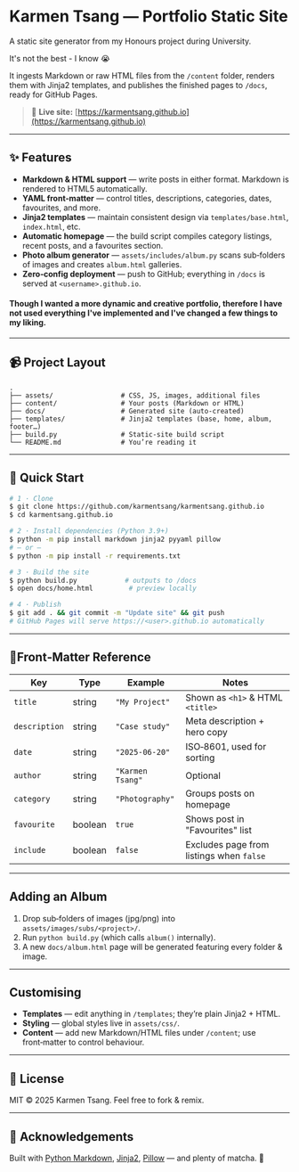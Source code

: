 # Karmen Tsang — Portfolio Static Site

A static site generator from my Honours project during University.

It's not the best - I know 😭 

It ingests Markdown or raw HTML files from the `/content` folder, renders them with Jinja2 templates, and publishes the finished pages to `/docs`, ready for GitHub Pages.

> 💜 **Live site:** [https://karmentsang.github.io](https://karmentsang.github.io)

---

## ✨ Features

- **Markdown & HTML support** — write posts in either format. Markdown is rendered to HTML5 automatically.
- **YAML front‑matter** — control titles, descriptions, categories, dates, favourites, and more.
- **Jinja2 templates** — maintain consistent design via `templates/base.html`, `index.html`, etc.
- **Automatic homepage** — the build script compiles category listings, recent posts, and a favourites section.
- **Photo album generator** — `assets/includes/album.py` scans sub‑folders of images and creates `album.html` galleries.
- **Zero‑config deployment** — push to GitHub; everything in `/docs` is served at `<username>.github.io`.

#### Though I wanted a more dynamic and creative portfolio, therefore I have not used everything I've implemented and I've changed a few things to my liking.

---

## 📹 Project Layout

```
.
├── assets/                 # CSS, JS, images, additional files
├── content/                # Your posts (Markdown or HTML)
├── docs/                   # Generated site (auto‑created)
├── templates/              # Jinja2 templates (base, home, album, footer…)
├── build.py                # Static‑site build script
└── README.md               # You’re reading it
```

---

## 🚀 Quick Start

```bash
# 1 · Clone
$ git clone https://github.com/karmentsang/karmentsang.github.io
$ cd karmentsang.github.io

# 2 · Install dependencies (Python 3.9+)
$ python -m pip install markdown jinja2 pyyaml pillow
# – or –
$ python -m pip install -r requirements.txt

# 3 · Build the site
$ python build.py            # outputs to /docs
$ open docs/home.html         # preview locally

# 4 · Publish
$ git add . && git commit -m "Update site" && git push
# GitHub Pages will serve https://<user>.github.io automatically
```

---

## 📝Front‑Matter Reference

| Key           | Type    | Example          | Notes                                  |
| ------------- | ------- | ---------------- | -------------------------------------- |
| `title`       | string  | `"My Project"`   | Shown as `<h1>` & HTML `<title>`       |
| `description` | string  | `"Case study"`   | Meta description + hero copy           |
| `date`        | string  | `"2025-06-20"`   | ISO‑8601, used for sorting             |
| `author`      | string  | `"Karmen Tsang"` | Optional                               |
| `category`    | string  | `"Photography"`  | Groups posts on homepage               |
| `favourite`   | boolean | `true`           | Shows post in "Favourites" list        |
| `include`     | boolean | `false`          | Excludes page from listings when `false` |

---

## Adding an Album

1. Drop sub‑folders of images (jpg/png) into `assets/images/subs/<project>/`.
2. Run `python build.py` (which calls `album()` internally).
3. A new `docs/album.html` page will be generated featuring every folder & image.

---

##  Customising

- **Templates** — edit anything in `/templates`; they’re plain Jinja2 + HTML.
- **Styling** — global styles live in `assets/css/`.
- **Content** — add new Markdown/HTML files under `/content`; use front‑matter to control behaviour.

---

## 📄 License

MIT © 2025 Karmen Tsang. Feel free to fork & remix.

---

## 🙏 Acknowledgements

Built with [Python Markdown](https://python‑markdown.github.io/), [Jinja2](https://jinja.palletsprojects.com/), [Pillow](https://python‑pillow.org/) — and plenty of matcha. 🍵

